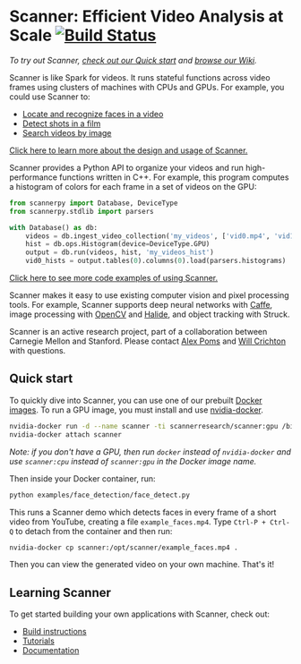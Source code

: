 # Scanner: Efficient Video Analysis at Scale [![Build Status](https://travis-ci.org/scanner-research/scanner.svg?branch=master)](https://travis-ci.org/scanner-research/scanner) #

_To try out Scanner, [check out our Quick start](https://github.com/scanner-research/scanner#quick-start) and [browse our Wiki](https://github.com/scanner-research/scanner/wiki)._

Scanner is like Spark for videos. It runs stateful functions across video frames using clusters of machines with CPUs and GPUs. For example, you could use Scanner to:

* [Locate and recognize faces in a video](https://github.com/scanner-research/scanner/blob/master/examples/face_detection/face_detect.py)
* [Detect shots in a film](https://github.com/scanner-research/scanner/blob/master/examples/shot_detection/shot_detect.py)
* [Search videos by image](https://github.com/scanner-research/scanner/blob/master/examples/reverse_image_search/search.py)

[Click here to learn more about the design and usage of Scanner.](https://github.com/scanner-research/scanner/wiki/Getting-started)

Scanner provides a Python API to organize your videos and run high-performance functions written in C++. For example, this program computes a histogram of colors for each frame in a set of videos on the GPU:

```python
from scannerpy import Database, DeviceType
from scannerpy.stdlib import parsers

with Database() as db:
    videos = db.ingest_video_collection('my_videos', ['vid0.mp4', 'vid1.mkv'])
    hist = db.ops.Histogram(device=DeviceType.GPU)
    output = db.run(videos, hist, 'my_videos_hist')
    vid0_hists = output.tables(0).columns(0).load(parsers.histograms)
```

[Click here to see more code examples of using Scanner.](https://github.com/scanner-research/scanner/tree/master/examples/tutorial)

Scanner makes it easy to use existing computer vision and pixel processing tools. For example, Scanner supports deep neural networks with [Caffe](https://github.com/scanner-research/scanner/tree/master/examples/caffe), image processing with [OpenCV](https://github.com/scanner-research/scanner/blob/master/examples/opticalflow/flow.py) and [Halide](https://github.com/scanner-research/scanner/tree/master/examples/halide), and object tracking with Struck.

Scanner is an active research project, part of a collaboration between Carnegie Mellon and Stanford. Please contact [Alex Poms](https://github.com/apoms) and [Will Crichton](https://github.com/willcrichton) with questions.

## Quick start ##

To quickly dive into Scanner, you can use one of our prebuilt [Docker images](https://hub.docker.com/r/scannerresearch/scanner). To run a GPU image, you must install and use [nvidia-docker](https://github.com/NVIDIA/nvidia-docker).

```bash
nvidia-docker run -d --name scanner -ti scannerresearch/scanner:gpu /bin/bash
nvidia-docker attach scanner
```

_Note: if you don't have a GPU, then run `docker` instead of `nvidia-docker` and use `scanner:cpu` instead of `scanner:gpu` in the Docker image name._

Then inside your Docker container, run:

```bash
python examples/face_detection/face_detect.py
```

This runs a Scanner demo which detects faces in every frame of a short video from YouTube, creating a file `example_faces.mp4`. Type `Ctrl-P + Ctrl-Q` to detach from the container and then run:

```bash
nvidia-docker cp scanner:/opt/scanner/example_faces.mp4 .
```

Then you can view the generated video on your own machine. That's it!

## Learning Scanner ##

To get started building your own applications with Scanner, check out:

* [Build instructions](https://github.com/scanner-research/scanner/wiki/Building-Scanner)
* [Tutorials](https://github.com/scanner-research/scanner/wiki/Getting-started)
* [Documentation](https://github.com/scanner-research/scanner/wiki/Documentation)
